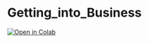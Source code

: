 # Getting_into_Business

[![Open in Colab](https://colab.research.google.com/assets/colab-badge.svg)](https://colab.research.google.com/github/sneha756/Getting_into_Business/blob/main/Getting_into_business_updated.ipynb)
